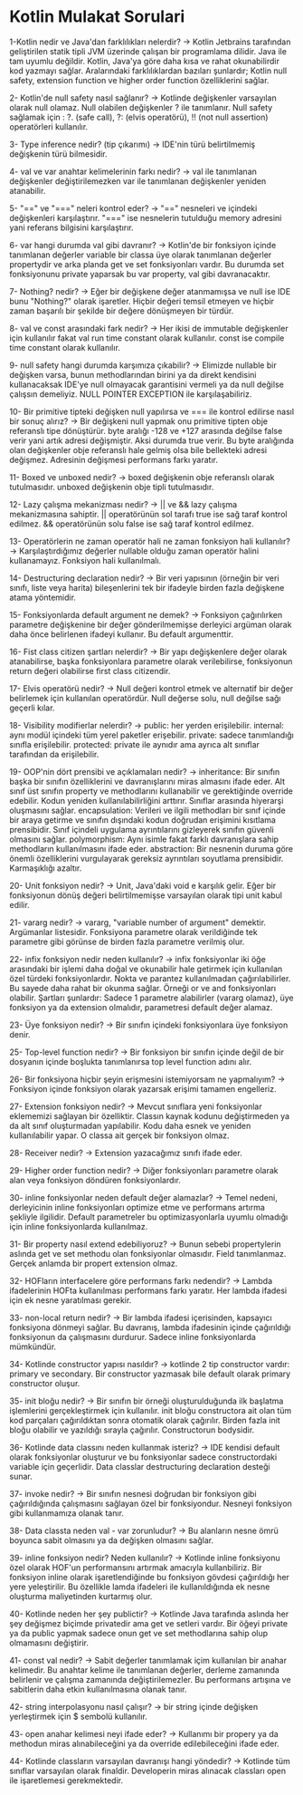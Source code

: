 # Kotlin Mulakat Sorulari

1-Kotlin nedir ve Java'dan farklılıkları nelerdir?
-> Kotlin Jetbrains tarafından geliştirilen statik tipli JVM üzerinde çalışan bir programlama dilidir. Java ile tam uyumlu değildir. Kotlin, Java'ya göre daha kısa ve rahat okunabilirdir kod yazmayı sağlar. Aralarındaki farklılıklardan bazıları şunlardır; Kotlin null safety, extension function ve higher order function özelliklerini sağlar.

2- Kotlin'de null safety nasıl sağlanır?
-> Kotlinde değişkenler varsayılan olarak null olamaz. Null olabilen değişkenler ? ile tanımlanır. Null safety sağlamak için : ?. (safe call), ?: (elvis operatörü), !! (not null assertion) operatörleri kullanılır.

3- Type inference nedir? (tip çıkarımı)
-> IDE'nin türü belirtilmemiş değişkenin türü bilmesidir.

4- val ve var anahtar kelimelerinin farkı nedir?
-> val ile tanımlanan değişkenler değiştirilemezken var ile tanımlanan değişkenler yeniden atanabilir.

5- "==" ve "===" neleri kontrol eder?
-> "==" nesneleri ve içindeki değişkenleri karşılaştırır. "===" ise nesnelerin tutulduğu memory adresini yani referans bilgisini karşılaştırır.

6- var hangi durumda val gibi davranır?
-> Kotlin'de bir fonksiyon içinde tanımlanan değerler variable bir classa üye olarak tanımlanan değerler propertydir ve arka planda get ve set fonksiyonları vardır. Bu durumda set fonksiyonunu private yaparsak bu var property, val gibi davranacaktır.

7- Nothing? nedir?
-> Eğer bir değişkene değer atanmamışsa ve null ise IDE bunu "Nothing?" olarak işaretler. Hiçbir değeri temsil etmeyen ve hiçbir zaman başarılı bir şekilde bir değere dönüşmeyen bir türdür.

8- val ve const arasındaki fark nedir?
-> Her ikisi de immutable değişkenler için kullanılır fakat val run time constant olarak kullanılır. const ise compile time constant olarak kullanılır.

9- null safety hangi durumda karşımıza çıkabilir?
-> Elimizde nullable bir değişken varsa, bunun methodlarından birini ya da direkt kendisini kullanacaksak IDE'ye null olmayacak garantisini vermeli ya da null değilse çalışsın demeliyiz. NULL POINTER EXCEPTION ile karşılaşabiliriz.

10- Bir primitive tipteki değişken null yapılırsa ve === ile kontrol edilirse nasıl bir sonuç alırız? 
-> Bir değişkeni null yapmak onu primitive tipten obje referanslı tipe dönüştürür. byte aralığı -128 ve +127 arasında değilse false verir yani artık adresi değişmiştir. Aksi durumda true verir. Bu byte aralığında olan değişkenler obje referanslı hale gelmiş olsa bile bellekteki adresi değişmez. Adresinin değişmesi performans farkı yaratır. 

11- Boxed ve unboxed nedir?
-> boxed değişkenin obje referanslı olarak tutulmasıdır. unboxed değişkenin obje tipli tutulmasıdır.

12- Lazy çalışma mekanizması nedir?
-> || ve && lazy çalışma mekanizmasına sahiptir. || operatörünün sol tarafı true ise sağ taraf kontrol edilmez. && operatörünün solu false ise sağ taraf kontrol edilmez.

13- Operatörlerin ne zaman operatör hali ne zaman fonksiyon hali kullanılır?
-> Karşılaştırdığımız değerler nullable olduğu zaman operatör halini kullanamayız. Fonksiyon hali kullanılmalı.

14- Destructuring declaration nedir?
-> Bir veri yapısının (örneğin bir veri sınıfı, liste veya harita) bileşenlerini tek bir ifadeyle birden fazla değişkene atama yöntemidir.

15- Fonksiyonlarda default argument ne demek?
-> Fonksiyon çağırılırken parametre değişkenine bir değer gönderilmemişse derleyici argüman olarak daha önce belirlenen ifadeyi kullanır. Bu default argumenttir.

16- Fist class citizen şartları nelerdir?
-> Bir yapı değişkenlere değer olarak atanabilirse, başka fonksiyonlara parametre olarak verilebilirse, fonksiyonun return değeri olabilirse first class citizendir.

17- Elvis operatörü nedir?
-> Null değeri kontrol etmek ve alternatif bir değer belirlemek için kullanılan operatördür. Null değerse solu, null değilse sağı geçerli kılar.

18- Visibility modifierlar nelerdir?
->  public: her yerden erişilebilir.
    internal: aynı modül içindeki tüm yerel paketler erişebilir.
    private: sadece tanımlandığı sınıfla erişilebilir.
    protected: private ile aynıdır ama ayrıca alt sınıflar tarafından da erişilebilir.

19- OOP'nin dört prensibi ve açıklamaları nedir?
-> inheritance: Bir sınıfın başka bir sınıfın özelliklerini ve davranışlarını miras almasını ifade eder. Alt sınıf üst sınıfın property ve methodlarını kullanabilir ve gerektiğinde override edebilir. Kodun yeniden kullanılabilirliğini arttırır. Sınıflar arasında hiyerarşi oluşmasını sağlar.
    encapsulation: Verileri ve ilgili methodları bir sınıf içinde bir araya getirme ve sınıfın dışındaki kodun doğrudan erişimini kısıtlama prensibidir. Sınıf içindeli uygulama   ayrıntılarını gizleyerek sınıfın güvenli olmasını sağlar.
    polymorphism: Aynı isimle fakat farklı davranışlara sahip methodların kullanılmasını ifade eder. 
    abstraction: Bir nesnenin duruma göre önemli özelliklerini vurgulayarak gereksiz ayrıntıları soyutlama prensibidir. Karmaşıklığı azaltır.

20- Unit fonksiyon nedir?
-> Unit, Java'daki void e karşılık gelir. Eğer bir fonksiyonun dönüş değeri belirtilmemişse varsayılan olarak tipi unit kabul edilir.

21- vararg nedir?
-> vararg, "variable number of argument" demektir. Argümanlar listesidir. Fonksiyona parametre olarak verildiğinde tek parametre gibi görünse de birden fazla parametre  verilmiş olur.

22- infix fonksiyon nedir neden kullanılır?
-> infix fonksiyonlar iki öğe arasındaki bir işlemi daha doğal ve okunabilir hale getirmek için kullanılan özel türdeki fonksiyonlardır. Nokta ve parantez kullanılmadan çağırılabilirler. Bu sayede daha rahat bir okunma sağlar. Örneği or ve and fonksiyonları olabilir. Şartları şunlardır: Sadece 1 parametre alabilirler (vararg olamaz), üye fonksiyon ya da extension olmalıdır, parametresi default değer alamaz.

23- Üye fonksiyon nedir?
-> Bir sınıfın içindeki fonksiyonlara üye fonksiyon denir.

25- Top-level function nedir?
-> Bir fonksiyon bir sınıfın içinde değil de bir dosyanın içinde boşlukta tanımlanırsa top level function adını alır.

26- Bir fonksiyona hiçbir şeyin erişmesini istemiyorsam ne yapmalıyım?
-> Fonksiyon içinde fonksiyon olarak yazarsak erişimi tamamen engelleriz.

27- Extension fonksiyon nedir?
-> Mevcut sınıflara yeni fonksiyonlar eklememizi sağlayan bir özelliktir. Classın kaynak kodunu değiştirmeden ya da alt sınıf oluşturmadan yapılabilir. Kodu daha esnek ve yeniden kullanılabilir yapar. O classa ait gerçek bir fonksiyon olmaz. 

28- Receiver nedir?
-> Extension yazacağımız sınıfı ifade eder.

29- Higher order function nedir?
-> Diğer fonksiyonları parametre olarak alan veya fonksiyon döndüren fonksiyonlardır.

30- inline fonksiyonlar neden default değer alamazlar?
-> Temel nedeni, derleyicinin inline fonksiyonları optimize etme ve performans artırma şekliyle ilgilidir. Default parametreler bu optimizasyonlarla uyumlu olmadığı için inline fonksiyonlarda kullanılmaz.

31- Bir property nasıl extend edebiliyoruz?
-> Bunun sebebi propertylerin aslında get ve set methodu olan fonksiyonlar olmasıdır. Field tanımlanmaz. Gerçek anlamda bir propert extension olmaz.

32- HOFların interfacelere göre performans farkı nedendir?
-> Lambda ifadelerinin HOFta kullanılması performans farkı yaratır. Her lambda ifadesi için ek nesne yaratılması gerekir.

33- non-local return nedir?
-> Bir lambda ifadesi içerisinden, kapsayıcı fonksiyona dönmeyi sağlar. Bu davranış, lambda ifadesinin içinde çağırıldığı fonksiyonun da çalışmasını durdurur. Sadece inline fonksiyonlarda mümkündür.

34- Kotlinde constructor yapısı nasıldır?
-> kotlinde 2 tip constructor vardır: primary ve secondary. Bir constructor yazmasak bile default olarak primary constructor oluşur.

35- init bloğu nedir?
-> Bir sınıfın bir örneği oluşturulduğunda ilk başlatma işlemlerini gerçekleştirmek için kullanılır. init bloğu constructora ait olan tüm kod parçaları çağırıldıktan sonra otomatik olarak çağırılır. Birden fazla init bloğu olabilir ve yazıldığı sırayla çağırılır.  Constructorun bodysidir.

36- Kotlinde data classını neden kullanmak isteriz?
-> IDE kendisi default olarak fonksiyonlar oluşturur ve bu fonksiyonlar sadece constructordaki variable için geçerlidir. Data classlar destructuring declaration desteği sunar. 

37- invoke nedir?
-> Bir sınıfın nesnesi doğrudan bir fonksiyon gibi çağırıldığında çalışmasını sağlayan özel bir fonksiyondur. Nesneyi fonksiyon gibi kullanmamıza olanak tanır. 

38- Data classta neden val - var zorunludur?
-> Bu alanların nesne ömrü boyunca sabit olmasını ya da değişken olmasını sağlar.

39- inline fonksiyon nedir? Neden kullanılır?
-> Kotlinde inline fonksiyonu özel olarak HOF'un performansını artırmak amacıyla kullanbiliriz. Bir fonksiyon inline olarak işaretlendiğinde bu fonksiyon gövdesi çağırıldığı her yere yeleştirilir. Bu özellikle lamda ifadeleri ile kullanıldığında ek nesne oluşturma maliyetinden kurtarmış olur.

40- Kotlinde neden her şey publictir?
-> Kotlinde Java tarafında aslında her şey değişmez biçimde privatedir ama get ve setleri vardır. Bir öğeyi private ya da public yapmak sadece onun get ve set methodlarına sahip olup olmamasını değiştirir.

41- const val nedir?
-> Sabit değerler tanımlamak içim kullanılan bir anahar kelimedir. Bu anahtar kelime ile tanımlanan değerler, derleme zamanında belirlenir ve çalışma zamanında değiştirilemezler. Bu performans artışına ve sabitlerin daha etkin kullanılmasına olanak tanır.

42- string interpolasyonu nasıl çalışır?
-> bir string içinde değişken yerleştirmek için $ sembolü kullanılır.

43- open anahar kelimesi neyi ifade eder?
->  Kullanımı bir propery ya da methodun miras alınabileceğini ya da override edilebileceğini ifade eder.

44- Kotlinde classların varsayılan davranışı hangi yöndedir?
-> Kotlinde tüm sınıflar varsayılan olarak finaldir. Developerin miras alınacak classları open ile işaretlemesi gerekmektedir.
